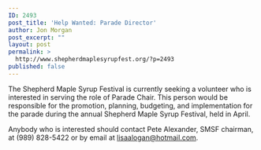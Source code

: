 ```yaml
---
ID: 2493
post_title: 'Help Wanted: Parade Director'
author: Jon Morgan
post_excerpt: ""
layout: post
permalink: >
  http://www.shepherdmaplesyrupfest.org/?p=2493
published: false
---
```

The Shepherd Maple Syrup Festival is currently seeking a volunteer who is interested in serving the role of Parade Chair. This person would be responsible for the promotion, planning, budgeting, and implementation for the parade during the annual Shepherd Maple Syrup Festival, held in April.

Anybody who is interested should contact Pete Alexander, SMSF chairman, at (989) 828-5422 or by email at <a href="mailto:lisaalogan@hotmail.com">lisaalogan@hotmail.com</a>.